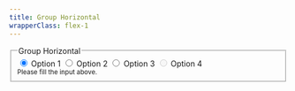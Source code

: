 ```yaml
---
title: Group Horizontal
wrapperClass: flex-1
---
```


<fieldset class="vv-input-radio-group 
                 vv-input-radio-group--horizontal">
    <legend>Group Horizontal</legend>
    <div class="vv-input-radio-group__wrapper">
        <label class="vv-input-radio" for="radio-group-option-1">
            <input id="radio-group-option-1" 
                    type="radio" 
                    name="radio-group-horizontal" 
                    value="1" 
                    checked="checked" 
                    aria-describedby="radio-group-horizontal-hint" />
            Option 1
        </label>
        <label class="vv-input-radio" for="radio-group-option-2">
            <input id="radio-group-option-2" 
                   type="radio" 
                   name="radio-group-horizontal" 
                   value="2" 
                   aria-describedby="radio-group-horizontal-hint" />
            Option 2
        </label>
        <label class="vv-input-radio" for="radio-group-option-3">
            <input id="radio-group-option-3" 
                   type="radio" 
                   name="radio-group-horizontal" 
                   value="3" 
                   aria-describedby="radio-group-horizontal-hint" />
            Option 3
        </label>
        <label class="vv-input-radio" for="radio-group-option-4">
            <input id="radio-group-option-4" 
                   type="radio" 
                   name="radio-group-horizontal" 
                   value="4" 
                   disabled="disabled" 
                   aria-describedby="radio-group-horizontal-hint" />
            Option 4
        </label>
    </div>
    <small id="radio-group-horizontal-hint" class="vv-input-radio-group__hint">
        Please fill the input above.
    </small>
</fieldset>